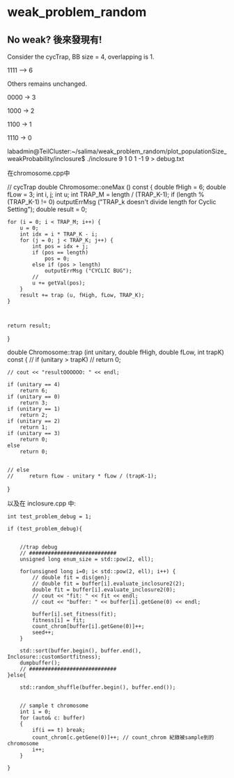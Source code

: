 # weak_problem_random

## No weak? 後來發現有!
Consider the cycTrap, BB size = 4, overlapping is 1.

1111 --> 6

Others remains unchanged.

0000 -> 3

1000 -> 2

1100 -> 1

1110 -> 0


labadmin@TeilCluster:~/salima/weak_problem_random/plot_populationSize_weakProbability/inclosure$ ./inclosure 9 1 0 1 -1 9 > debug.txt


在chromosome.cpp中

// cycTrap
double Chromosome::oneMax () const {
    double fHigh = 6;
    double fLow = 3;
    int i, j;
    int u;
    int TRAP_M = length / (TRAP_K-1);
    if (length % (TRAP_K-1) != 0)
        outputErrMsg ("TRAP_k doesn't divide length for Cyclic Setting");
    double result = 0;
   
    for (i = 0; i < TRAP_M; i++) {
        u = 0;
        int idx = i * TRAP_K - i;
        for (j = 0; j < TRAP_K; j++) {
            int pos = idx + j;
            if (pos == length)
                pos = 0;
            else if (pos > length)
                outputErrMsg ("CYCLIC BUG");
            //
            u += getVal(pos);
        }
        result += trap (u, fHigh, fLow, TRAP_K);
    }

    

    return result;
}


double Chromosome::trap (int unitary, double fHigh, double fLow, int trapK) const {
    // if (unitary > trapK)
    //     return 0;

    // cout << "resultOOOOOO: " << endl;

    if (unitary == 4)
        return 6;
    if (unitary == 0)
        return 3;
    if (unitary == 1)
        return 2;
    if (unitary == 2)
        return 1;
    if (unitary == 3)
        return 0;
    else
        return 0;


    // else
    //     return fLow - unitary * fLow / (trapK-1);
}

以及在 inclosure.cpp 中:


    int test_problem_debug = 1;

    if (test_problem_debug){


        //trap debug
        // ############################
        unsigned long enum_size = std::pow(2, ell);

        for(unsigned long i=0; i< std::pow(2, ell); i++) { 
            // double fit = dis(gen);
            // double fit = buffer[i].evaluate_inclosure2(2);
            double fit = buffer[i].evaluate_inclosure2(0);
            // cout << "fit: " << fit << endl;
            // cout << "buffer: " << buffer[i].getGene(0) << endl;

            buffer[i].set_fitness(fit);
            fitness[i] = fit;
            count_chrom[buffer[i].getGene(0)]++;
            seed++;
        }  

        std::sort(buffer.begin(), buffer.end(), Inclosure::customSortfitness); 
        dumpbuffer();
        // ############################
    }else{

        std::random_shuffle(buffer.begin(), buffer.end());


        // sample t chromosome
        int i = 0;
        for (auto& c: buffer)
        {
            if(i == t) break;
            count_chrom[c.getGene(0)]++; // count_chrom 紀錄被sample到的chromosome
            i++;
        }

    }
